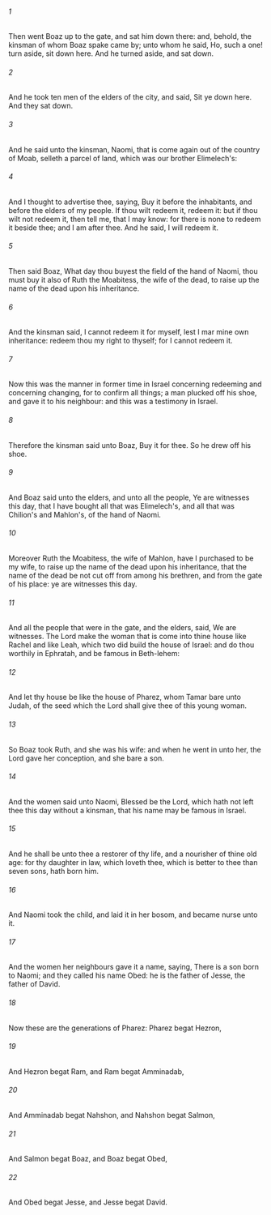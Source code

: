 ###### 1
Then went Boaz up to the gate, and sat him down there: and, behold, the kinsman of whom Boaz spake came by; unto whom he said, Ho, such a one! turn aside, sit down here. And he turned aside, and sat down.

###### 2
And he took ten men of the elders of the city, and said, Sit ye down here. And they sat down.

###### 3
And he said unto the kinsman, Naomi, that is come again out of the country of Moab, selleth a parcel of land, which was our brother Elimelech's:

###### 4
And I thought to advertise thee, saying, Buy it before the inhabitants, and before the elders of my people. If thou wilt redeem it, redeem it: but if thou wilt not redeem it, then tell me, that I may know: for there is none to redeem it beside thee; and I am after thee. And he said, I will redeem it.

###### 5
Then said Boaz, What day thou buyest the field of the hand of Naomi, thou must buy it also of Ruth the Moabitess, the wife of the dead, to raise up the name of the dead upon his inheritance.

###### 6
And the kinsman said, I cannot redeem it for myself, lest I mar mine own inheritance: redeem thou my right to thyself; for I cannot redeem it.

###### 7
Now this was the manner in former time in Israel concerning redeeming and concerning changing, for to confirm all things; a man plucked off his shoe, and gave it to his neighbour: and this was a testimony in Israel.

###### 8
Therefore the kinsman said unto Boaz, Buy it for thee. So he drew off his shoe.

###### 9
And Boaz said unto the elders, and unto all the people, Ye are witnesses this day, that I have bought all that was Elimelech's, and all that was Chilion's and Mahlon's, of the hand of Naomi.

###### 10
Moreover Ruth the Moabitess, the wife of Mahlon, have I purchased to be my wife, to raise up the name of the dead upon his inheritance, that the name of the dead be not cut off from among his brethren, and from the gate of his place: ye are witnesses this day.

###### 11
And all the people that were in the gate, and the elders, said, We are witnesses. The Lord make the woman that is come into thine house like Rachel and like Leah, which two did build the house of Israel: and do thou worthily in Ephratah, and be famous in Beth-lehem:

###### 12
And let thy house be like the house of Pharez, whom Tamar bare unto Judah, of the seed which the Lord shall give thee of this young woman.

###### 13
So Boaz took Ruth, and she was his wife: and when he went in unto her, the Lord gave her conception, and she bare a son.

###### 14
And the women said unto Naomi, Blessed be the Lord, which hath not left thee this day without a kinsman, that his name may be famous in Israel.

###### 15
And he shall be unto thee a restorer of thy life, and a nourisher of thine old age: for thy daughter in law, which loveth thee, which is better to thee than seven sons, hath born him.

###### 16
And Naomi took the child, and laid it in her bosom, and became nurse unto it.

###### 17
And the women her neighbours gave it a name, saying, There is a son born to Naomi; and they called his name Obed: he is the father of Jesse, the father of David.

###### 18
Now these are the generations of Pharez: Pharez begat Hezron,

###### 19
And Hezron begat Ram, and Ram begat Amminadab,

###### 20
And Amminadab begat Nahshon, and Nahshon begat Salmon,

###### 21
And Salmon begat Boaz, and Boaz begat Obed,

###### 22
And Obed begat Jesse, and Jesse begat David.

